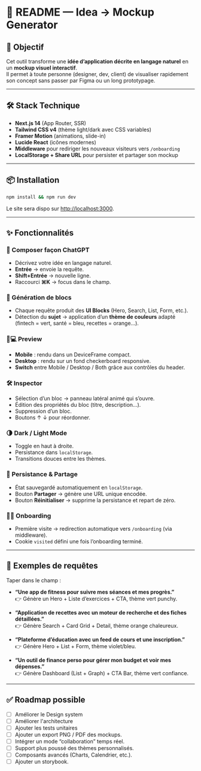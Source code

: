 # 📖 README — Idea → Mockup Generator

## 🚀 Objectif

Cet outil transforme une **idée d’application décrite en langage naturel** en un **mockup visuel interactif**.  
Il permet à toute personne (designer, dev, client) de visualiser rapidement son concept sans passer par Figma ou un long prototypage.

---

## 🛠️ Stack Technique

- **Next.js 14** (App Router, SSR)
- **Tailwind CSS v4** (thème light/dark avec CSS variables)
- **Framer Motion** (animations, slide-in)
- **Lucide React** (icônes modernes)
- **Middleware** pour rediriger les nouveaux visiteurs vers `/onboarding`
- **LocalStorage + Share URL** pour persister et partager son mockup

---

## 📦 Installation

```bash
npm install && npm run dev
```

Le site sera dispo sur [http://localhost:3000](http://localhost:3000).

---

## ✨ Fonctionnalités

### 📝 Composer façon ChatGPT

- Décrivez votre idée en langage naturel.
- **Entrée** → envoie la requête.
- **Shift+Entrée** → nouvelle ligne.
- Raccourci **⌘K** → focus dans le champ.

### 🎨 Génération de blocs

- Chaque requête produit des **UI Blocks** (Hero, Search, List, Form, etc.).
- Détection du **sujet** → application d’un **thème de couleurs** adapté (fintech = vert, santé = bleu, recettes = orange…).

### 📱💻 Preview

- **Mobile** : rendu dans un DeviceFrame compact.
- **Desktop** : rendu sur un fond checkerboard responsive.
- **Switch** entre Mobile / Desktop / Both grâce aux contrôles du header.

### 🛠️ Inspector

- Sélection d’un bloc → panneau latéral animé qui s’ouvre.
- Édition des propriétés du bloc (titre, description…).
- Suppression d’un bloc.
- Boutons ↑ ↓ pour réordonner.

### 🌗 Dark / Light Mode

- Toggle en haut à droite.
- Persistance dans `localStorage`.
- Transitions douces entre les thèmes.

### 📂 Persistance & Partage

- État sauvegardé automatiquement en `localStorage`.
- Bouton **Partager** → génère une URL unique encodée.
- Bouton **Réinitialiser** → supprime la persistance et repart de zéro.

### 🧑‍🏫 Onboarding

- Première visite → redirection automatique vers `/onboarding` (via middleware).
- Cookie `visited` défini une fois l’onboarding terminé.

---

## 🧪 Exemples de requêtes

Taper dans le champ :

- **“Une app de fitness pour suivre mes séances et mes progrès.”**  
  👉 Génère un Hero + Liste d’exercices + CTA, thème vert punchy.

- **“Application de recettes avec un moteur de recherche et des fiches détaillées.”**  
  👉 Génère Search + Card Grid + Detail, thème orange chaleureux.

- **“Plateforme d’éducation avec un feed de cours et une inscription.”**  
  👉 Génère Hero + List + Form, thème violet/bleu.

- **“Un outil de finance perso pour gérer mon budget et voir mes dépenses.”**  
  👉 Génère Dashboard (List + Graph) + CTA Bar, thème vert confiance.

---

## ✅ Roadmap possible

- [ ] Améliorer le Design system
- [ ] Améliorer l'architecture
- [ ] Ajouter les tests unitaires
- [ ] Ajouter un export PNG / PDF des mockups.
- [ ] Intégrer un mode “collaboration” temps réel.
- [ ] Support plus poussé des thèmes personnalisés.
- [ ] Composants avancés (Charts, Calendrier, etc.).
- [ ] Ajouter un storybook.
